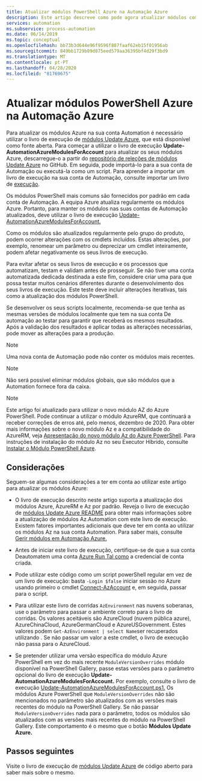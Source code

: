 ```yaml
---
title: Atualizar módulos PowerShell Azure na Automação Azure
description: Este artigo descreve como pode agora atualizar módulos comuns do PowerShell do Azure fornecidos por padrão na Automação Azure.
services: automation
ms.subservice: process-automation
ms.date: 06/14/2019
ms.topic: conceptual
ms.openlocfilehash: bb73b3d644e96f9596f887faaf62eb15f01956ab
ms.sourcegitcommit: 849bb1729b89d075eed579aa36395bf4d29f3bd9
ms.translationtype: MT
ms.contentlocale: pt-PT
ms.lasthandoff: 04/28/2020
ms.locfileid: "81769675"
---
```

# <a name="update-azure-powershell-modules-in-azure-automation"></a>Atualizar módulos PowerShell Azure na Automação Azure

Para atualizar os módulos Azure na sua conta Automation é necessário utilizar o livro de execução de [módulos Update Azure](https://github.com/Microsoft/AzureAutomation-Account-Modules-Update), que está disponível como fonte aberta. Para começar a utilizar o livro de execução **Update-AutomationAzureModulesForAccount** para atualizar os seus módulos Azure, descarregue-o a partir do [repositório de releções de módulos Update Azure](https://github.com/Microsoft/AzureAutomation-Account-Modules-Update) no GitHub. Em seguida, pode importá-lo para a sua conta de Automação ou executá-la como um script. Para aprender a importar um livro de execução na sua conta de Automação, consulte importar um livro de [execução](manage-runbooks.md#importing-a-runbook).

Os módulos PowerShell mais comuns são fornecidos por padrão em cada conta de Automação. A equipa Azure atualiza regularmente os módulos Azure. Portanto, para manter os módulos nas suas contas de Automação atualizados, deve utilizar o livro de execução [Update-AutomationAzureModulesForAccount.](https://github.com/Microsoft/AzureAutomation-Account-Modules-Update)

Como os módulos são atualizados regularmente pelo grupo do produto, podem ocorrer alterações com os cmdlets incluídos. Estas alterações, por exemplo, renomear um parâmetro ou deprecizar um cmdlet inteiramente, podem afetar negativamente os seus livros de execução.

Para evitar afetar os seus livros de execução e os processos que automatizam, testam e validam antes de prosseguir. Se não tiver uma conta automatizada dedicada destinada a este fim, considere criar uma para que possa testar muitos cenários diferentes durante o desenvolvimento dos seus livros de execução. Este teste deve incluir alterações iterativas, tais como a atualização dos módulos PowerShell.

Se desenvolver os seus scripts localmente, recomenda-se que tenha as mesmas versões de módulos localmente que tem na sua conta De automação ao testar para garantir que receberá os mesmos resultados. Após a validação dos resultados e aplicar todas as alterações necessárias, pode mover as alterações para a produção.

> [!NOTE]
> Uma nova conta de Automação pode não conter os módulos mais recentes.

> [!NOTE]
> Não será possível eliminar módulos globais, que são módulos que a Automation fornece fora da caixa.

>[!NOTE]
>Este artigo foi atualizado para utilizar o novo módulo AZ do Azure PowerShell. Pode continuar a utilizar o módulo AzureRM, que continuará a receber correções de erros até, pelo menos, dezembro de 2020. Para obter mais informações sobre o novo módulo Az e a compatibilidade do AzureRM, veja [Apresentação do novo módulo Az do Azure PowerShell](https://docs.microsoft.com/powershell/azure/new-azureps-module-az?view=azps-3.5.0). Para instruções de instalação do módulo Az no seu Executor Híbrido, consulte [Instalar o Módulo PowerShell Azure](https://docs.microsoft.com/powershell/azure/install-az-ps?view=azps-3.5.0). 

## <a name="considerations"></a>Considerações

Seguem-se algumas considerações a ter em conta ao utilizar este artigo para atualizar os módulos Azure:

* O livro de execução descrito neste artigo suporta a atualização dos módulos Azure, AzureRM e Az por padrão. Reveja o livro de execução de [módulos Update Azure README](https://github.com/microsoft/AzureAutomation-Account-Modules-Update/blob/master/README.md) para obter mais informações sobre a atualização de módulos Az.Automation com este livro de execução. Existem fatores importantes adicionais que deve ter em conta ao utilizar os módulos Az na sua conta Automation. Para saber mais, consulte [Gerir módulos em Automação Azure.](shared-resources/modules.md)

* Antes de iniciar este livro de execução, certifique-se de que a sua conta Deautomatem uma conta [Azure Run Tal como](manage-runas-account.md) a credencial de conta criada.

* Pode utilizar este código como um script powerShell regular em vez de um livro de execução: basta `-Login $false` iniciar sessão no Azure usando primeiro o cmdlet [Connect-AzAccount](https://docs.microsoft.com/powershell/module/az.accounts/connect-azaccount?view=azps-3.7.0) e, em seguida, passar para o script.

* Para utilizar este livro de corridas `AzEnvironment` nas nuvens soberanas, use o parâmetro para passar o ambiente correto para o livro de corridas.  Os valores aceitáveis são AzureCloud (nuvem pública azure), AzureChinaCloud, AzureGermanCloud e AzureUSGovernment. Estes valores podem `Get-AzEnvironment | select Name`ser recuperados utilizando . Se não passar um valor a este cmdlet, o livro de execução não passa para o AzureCloud.

* Se pretender utilizar uma versão específica do módulo Azure PowerShell em vez do mais recente `ModuleVersionOverrides` módulo disponível na PowerShell Gallery, passe estas versões para o parâmetro opcional do livro de execução **Update-AutomationAzureModulesForAccount.** Por exemplo, consulte o livro de execução [Update-AutomationAzureModulesForAccount.ps1.](https://github.com/Microsoft/AzureAutomation-Account-Modules-Update/blob/master/Update-AutomationAzureModulesForAccount.ps1
) Os módulos Azure PowerShell que `ModuleVersionOverrides` não são mencionados no parâmetro são atualizados com as versões mais recentes do módulo na PowerShell Gallery. Se não passar `ModuleVersionOverrides` nada para o parâmetro, todos os módulos são atualizados com as versões mais recentes do módulo na PowerShell Gallery. Este comportamento é o mesmo que o botão **Módulos Update Azure.**

## <a name="next-steps"></a>Passos seguintes

Visite o livro de execução de [módulos Update Azure](https://github.com/Microsoft/AzureAutomation-Account-Modules-Update) de código aberto para saber mais sobre o mesmo.
